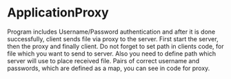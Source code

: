 # ApplicationProxy
Program includes Username/Password authentication and after it is done successfully, client sends file via proxy to the server.
First start the server, then the proxy and finally client.
Do not forget to set path in clients code, for file which you want to send to server.
Also you need to define path which server will use to place received file.
Pairs of correct username and passwords, which are defined as a map, you can see in code for proxy.
